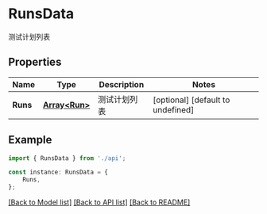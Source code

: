 # RunsData

测试计划列表

## Properties

Name | Type | Description | Notes
------------ | ------------- | ------------- | -------------
**Runs** | [**Array&lt;Run&gt;**](Run.md) | 测试计划列表 | [optional] [default to undefined]

## Example

```typescript
import { RunsData } from './api';

const instance: RunsData = {
    Runs,
};
```

[[Back to Model list]](../README.md#documentation-for-models) [[Back to API list]](../README.md#documentation-for-api-endpoints) [[Back to README]](../README.md)
